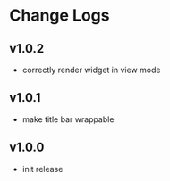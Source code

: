 # Change Logs

## v1.0.2

 - correctly render widget in view mode


## v1.0.1

 - make title bar wrappable


## v1.0.0

 - init release

